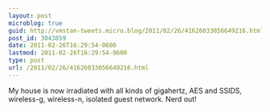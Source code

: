 ```yaml
---
layout: post
microblog: true
guid: http://vmstan-tweets.micro.blog/2011/02/26/41626033056649216.html
post_id: 3043859
date: 2011-02-26T16:29:54-0600
lastmod: 2011-02-26T16:29:54-0600
type: post
url: /2011/02/26/41626033056649216.html
---
```

My house is now irradiated with all kinds of gigahertz, AES and SSIDS, wireless-g, wireless-n, isolated guest network. Nerd out!
